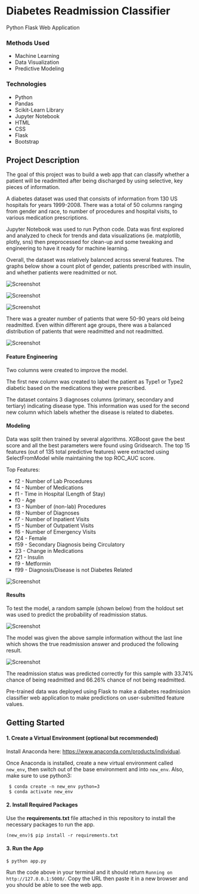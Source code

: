 # Diabetes Readmission Classifier

Python Flask Web Application

### Methods Used
* Machine Learning
* Data Visualization
* Predictive Modeling

### Technologies
* Python
* Pandas
* Scikit-Learn Library 
* Jupyter Notebook
* HTML
* CSS
* Flask
* Bootstrap

## Project Description
The goal of this project was to build a web app that can classify whether a patient will be readmitted after being 
discharged by using selective, key pieces of information. 

A diabetes dataset was used that consists of information from 130 US hospitals for years 1999-2008. There was a total of
 50 columns ranging from gender and race, to number of procedures and hospital visits, to various medication 
 prescriptions. 
 
Jupyter Notebook was used to run Python code. Data was first explored and analyzed to check for
trends and data visualizations (ie. matplotlib, plotly, sns) then preprocessed for clean-up and some tweaking and 
engineering to have it ready for machine learning. 

Overall, the dataset was relatively balanced across several features. The graphs below show a count plot of gender,
 patients prescribed with insulin, and whether patients were readmitted or not.

![Screenshot](gender.png)

![Screenshot](insulin.png)

![Screenshot](readmitted.png)

There was a greater number of patients that were 50-90 years old being readmitted.
Even within different age groups, there was a balanced distribution of patients that were readmitted and not readmitted.

![Screenshot](age_re.png)

#### Feature Engineering
Two columns were created to improve the model. 

The first new column was created to label the patient as Type1 or Type2 diabetic based on the medications they were prescribed.

The dataset contains 3 diagnoses columns 
(primary, secondary and tertiary) indicating disease type.
This information was used for the second new column which labels whether the disease is related to diabetes. 


#### Modeling
Data was split then trained by several algorithms. XGBoost gave 
the best score and all the best parameters were found using Gridsearch. The top 15 features 
(out of 135 total predictive features) were extracted using SelectFromModel while maintaining the top ROC_AUC score. 


Top Features: 
* f2 - Number of Lab Procedures
* f4 - Number of Medications
* f1 - Time in Hospital (Length of Stay)
* f0 - Age
* f3 - Number of (non-lab) Procedures
* f8 - Number of Diagnoses
* f7 - Number of Inpatient Visits
* f5 - Number of Outpatient Visits
* f6 - Number of Emergency Visits
* f24 - Female
* f59 - Secondary Diagnosis being Circulatory
* 23 - Change in Medications
* f21 - Insulin
* f9 - Metformin
* f99 - Diagnosis/Disease is not Diabetes Related

![Screenshot](feature.png)

#### Results
To test the model, a random sample (shown below) from the holdout set was used 
to predict the probability of readmission status. 

![Screenshot](sample_data.png)

The model was given the above sample information without the last line which shows the true readmission answer and produced 
the following result.

![Screenshot](test.png)

The readmission status was predicted correctly for this sample with 
33.74% chance of being readmitted and 66.26% chance of not being readmitted.

Pre-trained data was deployed using Flask to make a diabetes readmission classifier web application to make predictions 
on user-submitted feature values. 


## Getting Started


#### 1. Create a Virtual Environment (optional but recommended)

   Install Anaconda here: https://www.anaconda.com/products/individual. 
   
   Once Anaconda is installed, create a new virtual environment called 
   ```new_env```, then switch out of the base environment and into ```new_env```. Also, make sure to use python3:
   
   ```
    $ conda create -n new_env python=3
    $ conda activate new_env
   ```
   
#### 2. Install Required Packages
   Use the **requirements.txt** file attached in this repository to install the necessary packages to run the app.


   ```
   (new_env)$ pip install -r requirements.txt
   ```
   
#### 3. Run the App
    
   ```
   $ python app.py
   ```
   Run the code above in your terminal and it should return 
   ```Running on http://127.0.0.1:5000/```.
   Copy the URL then paste it in a new browser and you should be able to see the web app.

    

